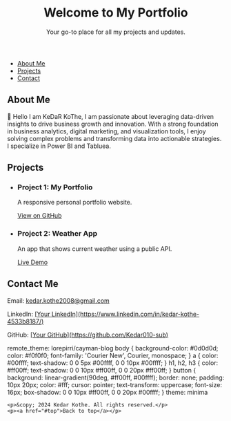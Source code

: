 <header>
    <h1>Welcome to My Portfolio</h1>
    <p>Your go-to place for all my projects and updates.</p>
</header>
<nav>
    <ul>
        <li><a href="#about">About Me</a></li>
        <li><a href="#projects">Projects</a></li>
        <li><a href="#contact">Contact</a></li>
    </ul>
</nav>
<section id="about">
    <h2>About Me</h2>
    <p>👋 Hello I am KeDaR KoThe, I am passionate about leveraging data-driven insights to drive business growth and innovation. With a strong foundation in business analytics, digital marketing, and visualization tools, I enjoy solving complex problems and transforming data into actionable strategies. I specialize in Power BI and Tabluea.</p>
</section>
<section id="projects">
    <h2>Projects</h2>
    <ul>
        <li>
            <h3>Project 1: My Portfolio</h3>
            <p>A responsive personal portfolio website.</p>
            <a href="https://github.com/yourusername/portfolio" target="_blank">View on GitHub</a>
        </li>
        <li>
            <h3>Project 2: Weather App</h3>
            <p>An app that shows current weather using a public API.</p>
            <a href="https://your-weather-app-link.com" target="_blank">Live Demo</a>
        </li>
    </ul>
</section>
<section id="contact">
    <h2>Contact Me</h2>
    <p>Email: <a href="mailto:yourname@example.com">kedar.kothe2008@gmail.com</a></p>
    <p>LinkedIn: <a href="https://linkedin.com/in/yourprofile" target="_blank">[Your LinkedIn](https://www.linkedin.com/in/kedar-kothe-4533b8187/)</a></p>
    <p>GitHub: <a href="https://github.com/yourusername" target="_blank">[Your GitHub](https://github.com/Kedar010-sub)</a></p>
</section>
<footer>
    remote_theme: lorepirri/cayman-blog
body {
    background-color: #0d0d0d;
    color: #f0f0f0;
    font-family: 'Courier New', Courier, monospace;
}
a {
    color: #00ffff;
    text-shadow: 0 0 5px #00ffff, 0 0 10px #00ffff;
}
h1, h2, h3 {
    color: #ff00ff;
    text-shadow: 0 0 10px #ff00ff, 0 0 20px #ff00ff;
}
button {
    background: linear-gradient(90deg, #ff00ff, #00ffff);
    border: none;
    padding: 10px 20px;
    color: #fff;
    cursor: pointer;
    text-transform: uppercase;
    font-size: 16px;
    box-shadow: 0 0 10px #ff00ff, 0 0 20px #00ffff;
}
theme: minima

    <p>&copy; 2024 Kedar Kothe. All rights reserved.</p>
    <p><a href="#top">Back to top</a></p>
</footer>


